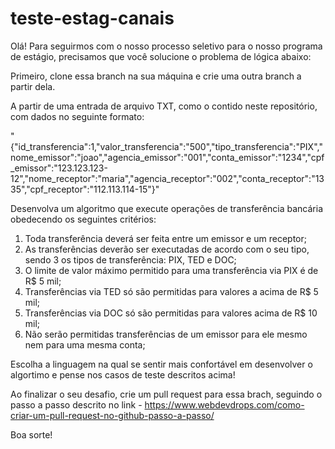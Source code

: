 # teste-estag-canais

Olá! Para seguirmos com o nosso processo seletivo para o nosso programa de estágio, precisamos que você solucione o problema de lógica abaixo:

Primeiro, clone essa branch na sua máquina e crie uma outra branch a partir dela.

A partir de uma entrada de arquivo TXT, como o contido neste repositório, com dados no seguinte formato: 

 "{\"id_transferencia\":1,\"valor_transferencia\":\"500\",\"tipo_transferencia\":\"PIX\",\"nome_emissor\":\"joao\",\"agencia_emissor\":\"001\",\"conta_emissor\":\"1234\",\"cpf_emissor\":\"123.123.123-12\",\"nome_receptor\":\"maria\",\"agencia_receptor\":\"002\",\"conta_receptor\":\"1335\",\"cpf_receptor\":\"112.113.114-15\"}" 

Desenvolva um algoritmo que execute operações de transferência bancária obedecendo os seguintes critérios: 

1. Toda transferência deverá ser feita entre um emissor e um receptor;
2. As transferências deverão ser executadas de acordo com o seu tipo, sendo 3 os tipos de transferência: PIX, TED e DOC;
3. O limite de valor máximo permitido para uma transferência via PIX é de R$ 5 mil; 
4. Transferências via TED só são permitidas para valores a acima de R$ 5 mil; 
5. Transferências via DOC só são permitidas para valores acima de R$ 10 mil; 
6. Não serão permitidas transferências de um emissor para ele mesmo nem para uma mesma conta; 

Escolha a linguagem na qual se sentir mais confortável em desenvolver o algortimo e pense nos casos de teste descritos acima! 

Ao finalizar o seu desafio, crie um pull request para essa brach, seguindo o passo a passo descrito no link - https://www.webdevdrops.com/como-criar-um-pull-request-no-github-passo-a-passo/

Boa sorte! 

